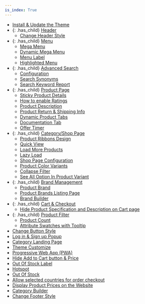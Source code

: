 ```yaml
---
is_index: True
---
```


- [Install & Update the Theme](install-and-update-the-theme.md)
- {: .has_child} [Header](header.md)
  - [Change Header Style](header/change-header-style.md)
- {: .has_child} [Menu](menu.md)
  - [Mega Menu](menu/mega-menu.md)
  - [Dynamic Mega Menu](menu/dynamic-mega-menu.md)
  - [Menu Label](menu/menu-label.md)
  - [Highlighted Menu](menu/highlighted-menu.md)
- {: .has_child} [Advanced Search](advanced-search.md)
  - [Configuration](advanced-search/configuration.md)
  - [Search Synonyms](advanced-search/search-synonyms.md)
  - [Search Keyword Report](advanced-search/search-keyword-report.md)
- {: .has_child} [Product Page](product-page.md)
  - [Sticky Product Details](product-page/sticky-product-details.md)
  - [How to enable Ratings](product-page/how-to-enable-ratings.md)
  - [Product Description](product-page/product-description.md)
  - [Product Return & Shipping Info](product-page/product-return-and-shipping-info.md)
  - [Dynamic Product Tabs](product-page/dynamic-product-tabs.md)
  - [Documentation Tab](product-page/documentation-tab-on-product-page.md)
  - [Offer Timer](product-page/offer-timer.md)
- {: .has_child} [Category/Shop Page](shop-page.md)
  - [Product Ribbons Design](shop-page/product-ribbons-design.md)
  - [Quick View](shop-page/quick-view.md)
  - [Load More Products](shop-page/load-more-products.md)
  - [Lazy Load](shop-page/lazy-load.md)
  - [Shop Page Configuration](shop-page/shop-page-configuration.md)
  - [Product Color Variants](shop-page/product-color-variants.md)
  - [Collapse Filter](shop-page/collapse-filter.md)
  - [See All Option In Product Variant](shop-page/see-all.md)
- {: .has_child} [Brand Management](brand-management.md)
  - [Product Brand](brand-management/product-brand.md)
  - [Product Brands Listing Page](brand-management/product-brands-listing-page.md)
  - [Brand Builder](brand-management/brand-builder.md)
- {: .has_child} [Cart & Checkout](cart-checkout.md)
  - [Hide Product Specification and Description on Cart page](cart-checkout/hide-product-Specification-and-description.md)
- {: .has_child} [Product Filter](product-filter.md)
  - [Product Count](product-filter/product-count.md)
  - [Attribute Swatches with Tooltip](product-filter/attribute-swatches-with-tooltip.md)
- [Change Button Style](change-button-style.md)
- [Log in & Sign up Popup](log-in-and-sign-up-popup.md)
- [Category Landing Page](category-landing-page.md)
- [Theme Customize](theme-customize.md)
- [Progressive Web App (PWA)](progressive-web-app-pwa.md)
- [Hide Add to Cart button & Price](hide-add-to-cart-button-and-price.md)
- [Out Of Stock Label](out-of-stock-label.md)
- [Hotspot](hotspot.md)
- [Out Of Stock](out-of-stock.md)
- [Allow selected countries for order checkout](allow-selected-countries-for-order-checkout.md)
- [Display Product Prices on the Website](display-product-prices-on-the-website.md)
- [Category Builder](category-builder.md)
- [Change Footer Style](change-footer-style.md)
